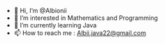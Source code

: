 - 👋 Hi, I’m @Albionii
- 👀 I’m interested in Mathematics and Programming
- 🌱 I’m currently learning Java
- 📫 How to reach me : Albii.java22@gmail.com

<!---
Albionii/Albionii is a ✨ special ✨ repository because its `README.md` (this file) appears on your GitHub profile.
You can click the Preview link to take a look at your changes.
--->
